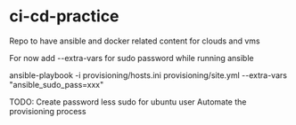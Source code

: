 # ci-cd-practice
Repo to have ansible and docker related content for clouds and vms

For now add --extra-vars for sudo password while running ansible

ansible-playbook -i provisioning/hosts.ini provisioning/site.yml --extra-vars "ansible_sudo_pass=xxx"

TODO:
Create password less sudo for ubuntu user
Automate the provisioning process